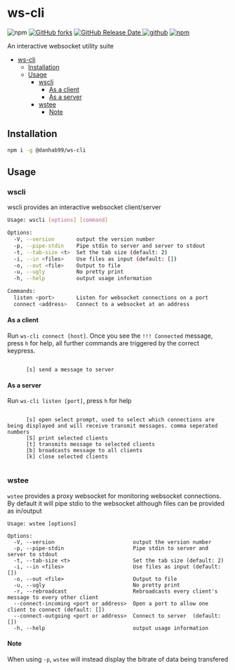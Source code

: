 # ws-cli

![npm](https://img.shields.io/npm/v/@danhab99/ws-cli)
[![GitHub forks](https://img.shields.io/github/forks/danhab99/ws-cli)](https://github.com/danhab99/ws-cli)
[![GitHub Release Date](https://img.shields.io/github/release-date/danhab99/ws-cli) ![github](https://img.shields.io/github/v/release/danhab99/ws-cli)](https://github.com/danhab99/ws-cli/releases)
[![npm](https://img.shields.io/npm/dw/@danhab99/ws-cli)](https://www.npmjs.com/package/@danhab99/ws-cli)

An interactive websocket utility suite

- [ws-cli](#ws-cli)
  - [Installation](#installation)
  - [Usage](#usage)
    - [wscli](#wscli)
      - [As a client](#as-a-client)
      - [As a server](#as-a-server)
    - [wstee](#wstee)
      - [Note](#note)

## Installation

```bash
npm i -g @danhab99/ws-cli
```

## Usage

### wscli

wscli provides an interactive websocket client/server

```bash
Usage: wscli [options] [command]

Options:
  -V, --version       output the version number
  -p, --pipe-stdin    Pipe stdin to server and server to stdout
  -t, --tab-size <t>  Set the tab size (default: 2)
  -i, --in <files>    Use files as input (default: [])
  -o, --out <file>    Output to file
  -u, --ugly          No pretty print
  -h, --help          output usage information

Commands:
  listen <port>       Listen for websocket connections on a port
  connect <address>   Connect to a websocket at an address
```

#### As a client

Run `ws-cli connect [host]`. Once you see the `!!! Connected` message, press `h` for help, all further commands are triggered by the correct keypress.

```

      [s] send a message to server

```

#### As a server

Run `ws-cli listen [port]`, press `h` for help

```

      [s] open select prompt, used to select which connections are being displayed and will receive transmit messages. comma seperated numbers
      [S] print selected clients
      [t] transmits message to selected clients
      [b] broadcasts message to all clients
      [k] close selected clients
   
```

### wstee

`wstee` provides a proxy websocket for monitoring websocket connections. By default it will pipe stdio to the websocket although files can be provided as in/output

```
Usage: wstee [options]

Options:
  -V, --version                         output the version number
  -p, --pipe-stdin                      Pipe stdin to server and server to stdout
  -t, --tab-size <t>                    Set the tab size (default: 2)
  -i, --in <files>                      Use files as input (default: [])
  -o, --out <file>                      Output to file
  -u, --ugly                            No pretty print
  -r, --rebroadcast                     Rebroadcasts every client's message to every other client
  --connect-incoming <port or address>  Open a port to allow one client to connect (default: [])
  --connect-outgoing <port or address>  Connect to server  (default: [])
  -h, --help                            output usage information
```

#### Note

When using `-p`, `wstee` will instead display the bitrate of data being transfered
